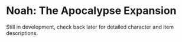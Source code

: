 # Noah: The Apocalypse Expansion
Still in development, check back later for detailed character and item descriptions.
